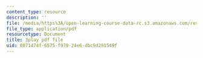 ```yaml
---
content_type: resource
description: ''
file: /media/https%3A/open-learning-course-data-rc.s3.amazonaws.com/res-18-007-calculus-revisited-multivariable-calculus-fall-2011/0071474f6575f97924e6dbc9d291549f_SFB2Fxel6iM.pdf
file_type: application/pdf
resourcetype: Document
title: 3play pdf file
uid: 0071474f-6575-f979-24e6-dbc9d291549f
---
```

